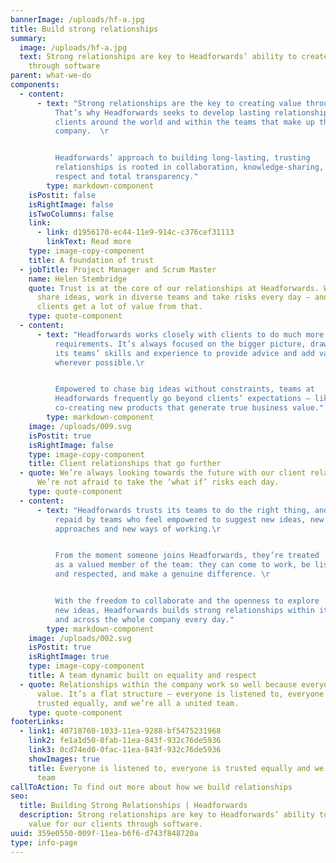 ```yaml
---
bannerImage: /uploads/hf-a.jpg
title: Build strong relationships
summary:
  image: /uploads/hf-a.jpg
  text: Strong relationships are key to Headforwards’ ability to create value
    through software
parent: what-we-do
components:
  - content:
      - text: "Strong relationships are the key to creating value through software.
          That’s why Headforwards seeks to develop lasting relationships with
          clients around the world and within the teams that make up the
          company.  \r


          Headforwards’ approach to building long-lasting, trusting
          relationships is rooted in collaboration, knowledge-sharing, mutual
          respect and total transparency."
        type: markdown-component
    isPostit: false
    isRightImage: false
    isTwoColumns: false
    link:
      - link: d1956170-ec44-11e9-914c-c376cef31113
        linkText: Read more
    type: image-copy-component
    title: A foundation of trust
  - jobTitle: Project Manager and Scrum Master
    name: Helen Stembridge
    quote: Trust is at the core of our relationships at Headforwards. We’re free to
      share ideas, work in diverse teams and take risks every day – and our
      clients get a lot of value from that.
    type: quote-component
  - content:
      - text: "Headforwards works closely with clients to do much more than deliver to
          requirements. It’s always focused on the bigger picture, drawing on
          its teams’ skills and experience to provide advice and add value
          wherever possible.\r


          Empowered to chase big ideas without constraints, teams at
          Headforwards frequently go beyond clients’ expectations – like
          co-creating new products that generate true business value."
        type: markdown-component
    image: /uploads/009.svg
    isPostit: true
    isRightImage: false
    type: image-copy-component
    title: Client relationships that go further
  - quote: We’re always looking towards the future with our client relationships.
      We’re not afraid to take the ‘what if’ risks each day.
    type: quote-component
  - content:
      - text: "Headforwards trusts its teams to do the right thing, and that trust is
          repaid by teams who feel empowered to suggest new ideas, new
          approaches and new ways of working.\r


          From the moment someone joins Headforwards, they’re treated
          as a valued member of the team: they can come to work, be listened to
          and respected, and make a genuine difference. \r


          With the freedom to collaborate and the openness to explore
          new ideas, Headforwards builds strong relationships within its teams
          and across the whole company every day."
        type: markdown-component
    image: /uploads/002.svg
    isPostit: true
    isRightImage: true
    type: image-copy-component
    title: A team dynamic built on equality and respect
  - quote: Relationships within the company work so well because everyone has equal
      value. It’s a flat structure – everyone is listened to, everyone is
      trusted equally, and we’re all a united team.
    type: quote-component
footerLinks:
  - link1: 40718760-1033-11ea-9288-bf5475231968
    link2: fe1a1d50-0fab-11ea-843f-932c76de5936
    link3: 0cd74ed0-0fac-11ea-843f-932c76de5936
    showImages: true
    title: Everyone is listened to, everyone is trusted equally and we’re a united
      team
callToAction: To find out more about how we build relationships
seo:
  title: Building Strong Relationships | Headforwards
  description: Strong relationships are key to Headforwards’ ability to create
    value for our clients through software.
uuid: 359e0550-009f-11ea-b6f6-d743f848720a
type: info-page
---
```

